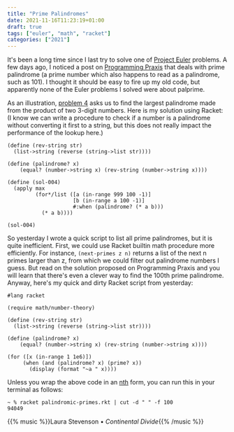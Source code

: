 ```yaml
---
title: "Prime Palindromes"
date: 2021-11-16T11:23:19+01:00
draft: true
tags: ["euler", "math", "racket"]
categories: ["2021"]
---
```


It's been a long time since I last try to solve one of [Project Euler](https://projecteuler.net) problems. A few days ago, I noticed a post on [Programming Praxis](https://programmingpraxis.com/2021/10/26/prime-palindromes/) that deals with prime palindrome (a prime number which also happens to read as a palindrome, such as 101). I thought it should be easy to fire up my old code, but apparently none of the Euler problems I solved were about palprime.

As an illustration, [problem 4](https://projecteuler.net/problem=4) asks us to find the largest palindrome made from the product of two 3-digit numbers. Here is my solution using Racket: (I know we can write a procedure to check if a number is a palindrome without converting it first to a string, but this does not really impact the performance of the lookup here.)

```racket
(define (rev-string str)
  (list->string (reverse (string->list str))))

(define (palindrome? x)
    (equal? (number->string x) (rev-string (number->string x))))

(define (sol-004)
  (apply max
         (for*/list ([a (in-range 999 100 -1)]
                     [b (in-range a 100 -1)]
                     #:when (palindrome? (* a b)))
           (* a b))))

(sol-004)
```

So yesterday I wrote a quick script to list all prime palindromes, but it is quite inefficient. First, we could use Racket builtin math procedure more efficiently. For instance, `(next-primes z n)` returns a list of the next n primes larger than z, from which we could filter out palindrome numbers I guess. But read on the solution proposed on Programming Praxis and you will learn that there's even a clever way to find the 100th prime palindrome. Anyway, here's my quick and dirty Racket script from yesterday:

```racket
#lang racket

(require math/number-theory)

(define (rev-string str)
  (list->string (reverse (string->list str))))

(define (palindrome? x)
    (equal? (number->string x) (rev-string (number->string x))))

(for ([x (in-range 1 1e6)])
     (when (and (palindrome? x) (prime? x))
       (display (format "~a " x))))
```

Unless you wrap the above code in an [nth](https://docs.racket-lang.org/collections/collections-api.html#%28def._%28%28lib._data%2Fcollection..rkt%29._nth%29%29) form, you can run this in your terminal as follows:

```shell
~ % racket palindromic-primes.rkt | cut -d " " -f 100
94049
```

{{% music %}}Laura Stevenson • _Continental Divide_{{% /music %}}
